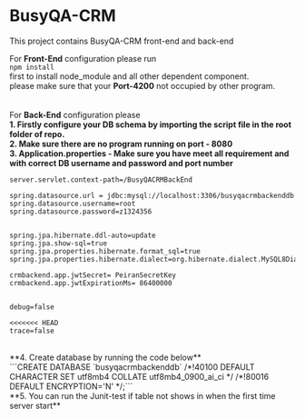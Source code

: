 # BusyQA-CRM
This project contains BusyQA-CRM front-end and back-end


For **Front-End** configuration please run <br />
```npm install``` <br />
first to install node_module and all other dependent component. <br />
please make sure that your **Port-4200** not occupied by other program.
<br /><br /><br />
For **Back-End** configuration please <br />
**1. Firstly configure your DB schema by importing the script file in the root folder of repo.**<br />
**2. Make sure there are no program running on port - 8080**<br />
**3. Application.properties - Make sure you have meet all requirement and with correct DB username and password and port number**

```server.port=8080
server.servlet.context-path=/BusyQACRMBackEnd

spring.datasource.url = jdbc:mysql://localhost:3306/busyqacrmbackenddb
spring.datasource.username=root
spring.datasource.password=z1324356


spring.jpa.hibernate.ddl-auto=update
spring.jpa.show-sql=true
spring.jpa.properties.hibernate.format_sql=true
spring.jpa.properties.hibernate.dialect=org.hibernate.dialect.MySQL8Dialect

crmbackend.app.jwtSecret= PeiranSecretKey
crmbackend.app.jwtExpirationMs= 86400000


debug=false

<<<<<<< HEAD
trace=false  

```


<br />
**4. Create database by running the code below**<br />
```CREATE DATABASE `busyqacrmbackenddb` /*!40100 DEFAULT CHARACTER SET utf8mb4 COLLATE utf8mb4_0900_ai_ci */ /*!80016 DEFAULT ENCRYPTION='N' */;```<br />
**5. You can run the Junit-test if table not shows in when the first time server start**
